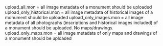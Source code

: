 upload_all.mon = all image metadata of a monument should be uploaded
upload_only_historical.mon = all image metadata of historical images of a monument should be uploaded
upload_only_images.mon = all image metadata of all photographs (inscriptions and historical images included) of a monument should be uploaded. No maps/drawings.
upload_only_maps.mon = all image metadata of only maps and drawings of a monument should be uploaded
